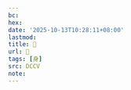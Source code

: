 ```yaml
---
bc:
hex:
date: '2025-10-13T10:28:11+08:00'
lastmod:
title: 􁻻
url: 􁻻
tags: [身]
src: DCCV
note:
---
```

